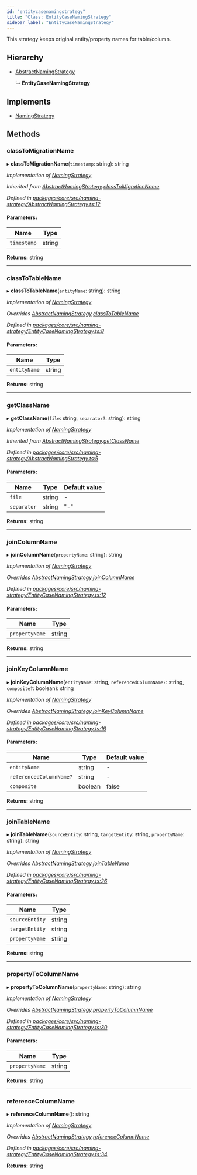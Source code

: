 ```yaml
---
id: "entitycasenamingstrategy"
title: "Class: EntityCaseNamingStrategy"
sidebar_label: "EntityCaseNamingStrategy"
---
```


This strategy keeps original entity/property names for table/column.

## Hierarchy

* [AbstractNamingStrategy](abstractnamingstrategy.md)

  ↳ **EntityCaseNamingStrategy**

## Implements

* [NamingStrategy](../interfaces/namingstrategy.md)

## Methods

### classToMigrationName

▸ **classToMigrationName**(`timestamp`: string): string

*Implementation of [NamingStrategy](../interfaces/namingstrategy.md)*

*Inherited from [AbstractNamingStrategy](abstractnamingstrategy.md).[classToMigrationName](abstractnamingstrategy.md#classtomigrationname)*

*Defined in [packages/core/src/naming-strategy/AbstractNamingStrategy.ts:12](https://github.com/mikro-orm/mikro-orm/blob/8766baa31/packages/core/src/naming-strategy/AbstractNamingStrategy.ts#L12)*

#### Parameters:

Name | Type |
------ | ------ |
`timestamp` | string |

**Returns:** string

___

### classToTableName

▸ **classToTableName**(`entityName`: string): string

*Implementation of [NamingStrategy](../interfaces/namingstrategy.md)*

*Overrides [AbstractNamingStrategy](abstractnamingstrategy.md).[classToTableName](abstractnamingstrategy.md#classtotablename)*

*Defined in [packages/core/src/naming-strategy/EntityCaseNamingStrategy.ts:8](https://github.com/mikro-orm/mikro-orm/blob/8766baa31/packages/core/src/naming-strategy/EntityCaseNamingStrategy.ts#L8)*

#### Parameters:

Name | Type |
------ | ------ |
`entityName` | string |

**Returns:** string

___

### getClassName

▸ **getClassName**(`file`: string, `separator?`: string): string

*Implementation of [NamingStrategy](../interfaces/namingstrategy.md)*

*Inherited from [AbstractNamingStrategy](abstractnamingstrategy.md).[getClassName](abstractnamingstrategy.md#getclassname)*

*Defined in [packages/core/src/naming-strategy/AbstractNamingStrategy.ts:5](https://github.com/mikro-orm/mikro-orm/blob/8766baa31/packages/core/src/naming-strategy/AbstractNamingStrategy.ts#L5)*

#### Parameters:

Name | Type | Default value |
------ | ------ | ------ |
`file` | string | - |
`separator` | string | "-" |

**Returns:** string

___

### joinColumnName

▸ **joinColumnName**(`propertyName`: string): string

*Implementation of [NamingStrategy](../interfaces/namingstrategy.md)*

*Overrides [AbstractNamingStrategy](abstractnamingstrategy.md).[joinColumnName](abstractnamingstrategy.md#joincolumnname)*

*Defined in [packages/core/src/naming-strategy/EntityCaseNamingStrategy.ts:12](https://github.com/mikro-orm/mikro-orm/blob/8766baa31/packages/core/src/naming-strategy/EntityCaseNamingStrategy.ts#L12)*

#### Parameters:

Name | Type |
------ | ------ |
`propertyName` | string |

**Returns:** string

___

### joinKeyColumnName

▸ **joinKeyColumnName**(`entityName`: string, `referencedColumnName?`: string, `composite?`: boolean): string

*Implementation of [NamingStrategy](../interfaces/namingstrategy.md)*

*Overrides [AbstractNamingStrategy](abstractnamingstrategy.md).[joinKeyColumnName](abstractnamingstrategy.md#joinkeycolumnname)*

*Defined in [packages/core/src/naming-strategy/EntityCaseNamingStrategy.ts:16](https://github.com/mikro-orm/mikro-orm/blob/8766baa31/packages/core/src/naming-strategy/EntityCaseNamingStrategy.ts#L16)*

#### Parameters:

Name | Type | Default value |
------ | ------ | ------ |
`entityName` | string | - |
`referencedColumnName?` | string | - |
`composite` | boolean | false |

**Returns:** string

___

### joinTableName

▸ **joinTableName**(`sourceEntity`: string, `targetEntity`: string, `propertyName`: string): string

*Implementation of [NamingStrategy](../interfaces/namingstrategy.md)*

*Overrides [AbstractNamingStrategy](abstractnamingstrategy.md).[joinTableName](abstractnamingstrategy.md#jointablename)*

*Defined in [packages/core/src/naming-strategy/EntityCaseNamingStrategy.ts:26](https://github.com/mikro-orm/mikro-orm/blob/8766baa31/packages/core/src/naming-strategy/EntityCaseNamingStrategy.ts#L26)*

#### Parameters:

Name | Type |
------ | ------ |
`sourceEntity` | string |
`targetEntity` | string |
`propertyName` | string |

**Returns:** string

___

### propertyToColumnName

▸ **propertyToColumnName**(`propertyName`: string): string

*Implementation of [NamingStrategy](../interfaces/namingstrategy.md)*

*Overrides [AbstractNamingStrategy](abstractnamingstrategy.md).[propertyToColumnName](abstractnamingstrategy.md#propertytocolumnname)*

*Defined in [packages/core/src/naming-strategy/EntityCaseNamingStrategy.ts:30](https://github.com/mikro-orm/mikro-orm/blob/8766baa31/packages/core/src/naming-strategy/EntityCaseNamingStrategy.ts#L30)*

#### Parameters:

Name | Type |
------ | ------ |
`propertyName` | string |

**Returns:** string

___

### referenceColumnName

▸ **referenceColumnName**(): string

*Implementation of [NamingStrategy](../interfaces/namingstrategy.md)*

*Overrides [AbstractNamingStrategy](abstractnamingstrategy.md).[referenceColumnName](abstractnamingstrategy.md#referencecolumnname)*

*Defined in [packages/core/src/naming-strategy/EntityCaseNamingStrategy.ts:34](https://github.com/mikro-orm/mikro-orm/blob/8766baa31/packages/core/src/naming-strategy/EntityCaseNamingStrategy.ts#L34)*

**Returns:** string
